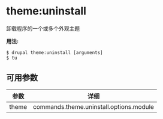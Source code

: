 # theme:uninstall
卸载程序的一个或多个外观主题

**用法:**
```
$ drupal theme:uninstall [arguments] 
$ tu  
```

## 可用参数
参数 | 详细
---------|-------------
theme | commands.theme.uninstall.options.module
